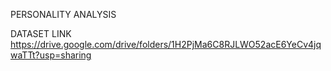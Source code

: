PERSONALITY ANALYSIS 


DATASET LINK
https://drive.google.com/drive/folders/1H2PjMa6C8RJLWO52acE6YeCv4jqwaTTt?usp=sharing
